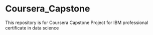 # Coursera_Capstone
This repository is for Coursera Capstone Project  for IBM professional certificate in data science
